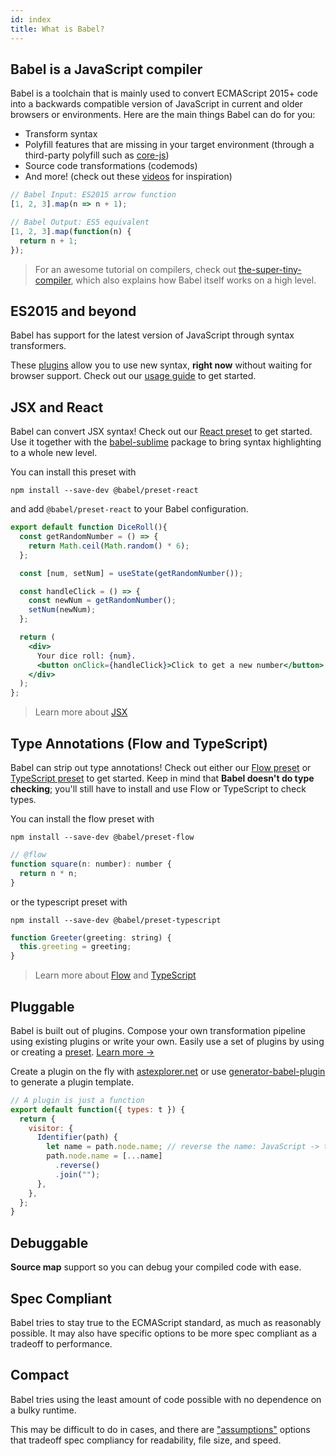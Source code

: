 ```yaml
---
id: index
title: What is Babel?
---
```


## Babel is a JavaScript compiler

Babel is a toolchain that is mainly used to convert ECMAScript 2015+ code into a backwards compatible version of JavaScript in current and older browsers or environments. Here are the main things Babel can do for you:

- Transform syntax
- Polyfill features that are missing in your target environment (through a third-party polyfill such as [core-js](https://github.com/zloirock/core-js))
- Source code transformations (codemods)
- And more! (check out these [videos](/videos.html) for inspiration)

```js title="JavaScript"
// Babel Input: ES2015 arrow function
[1, 2, 3].map(n => n + 1);

// Babel Output: ES5 equivalent
[1, 2, 3].map(function(n) {
  return n + 1;
});
```

> For an awesome tutorial on compilers, check out [the-super-tiny-compiler](https://github.com/thejameskyle/the-super-tiny-compiler), which also explains how Babel itself works on a high level.

## ES2015 and beyond

Babel has support for the latest version of JavaScript through syntax transformers.

These [plugins](plugins.md) allow you to use new syntax, **right now** without waiting for browser support. Check out our [usage guide](usage.md) to get started.

## JSX and React

Babel can convert JSX syntax! Check out our [React preset](preset-react.md) to get started. Use it together with the [babel-sublime](https://github.com/babel/babel-sublime) package to bring syntax highlighting to a whole new level.

You can install this preset with

```shell npm2yarn
npm install --save-dev @babel/preset-react
```

and add `@babel/preset-react` to your Babel configuration.

```jsx title="JSX"
export default function DiceRoll(){
  const getRandomNumber = () => {
    return Math.ceil(Math.random() * 6);
  };

  const [num, setNum] = useState(getRandomNumber());

  const handleClick = () => {
    const newNum = getRandomNumber();
    setNum(newNum);
  };

  return (
    <div>
      Your dice roll: {num}.
      <button onClick={handleClick}>Click to get a new number</button>
    </div>
  );
};
```

> Learn more about [JSX](https://facebook.github.io/jsx/)

## Type Annotations (Flow and TypeScript)

Babel can strip out type annotations! Check out either our [Flow preset](preset-flow.md) or [TypeScript preset](preset-typescript.md) to get started. Keep in mind that **Babel doesn't do type checking**; you'll still have to install and use Flow or TypeScript to check types.

You can install the flow preset with

```shell npm2yarn
npm install --save-dev @babel/preset-flow
```

```js title="JavaScript"
// @flow
function square(n: number): number {
  return n * n;
}
```

or the typescript preset with

```shell npm2yarn
npm install --save-dev @babel/preset-typescript
```

```js title="JavaScript"
function Greeter(greeting: string) {
  this.greeting = greeting;
}
```

> Learn more about [Flow](https://flow.org/) and [TypeScript](https://www.typescriptlang.org/)

## Pluggable

Babel is built out of plugins. Compose your own transformation pipeline using existing plugins or write your own. Easily use a set of plugins by using or creating a [preset](plugins.md#presets). [Learn more →](plugins.md)

Create a plugin on the fly with [astexplorer.net](https://astexplorer.net/#/KJ8AjD6maa) or use [generator-babel-plugin](https://github.com/babel/generator-babel-plugin) to generate a plugin template.

```javascript title="example-babel-plugin.js"
// A plugin is just a function
export default function({ types: t }) {
  return {
    visitor: {
      Identifier(path) {
        let name = path.node.name; // reverse the name: JavaScript -> tpircSavaJ
        path.node.name = [...name]
          .reverse()
          .join("");
      },
    },
  };
}
```

## Debuggable

**Source map** support so you can debug your compiled code with ease.

## Spec Compliant

Babel tries to stay true to the ECMAScript standard, as much as reasonably possible. It may also have specific options to be more spec compliant as a tradeoff to performance.

## Compact

Babel tries using the least amount of code possible with no dependence on a bulky runtime.

This may be difficult to do in cases, and there are ["assumptions"](assumptions.md) options that tradeoff spec compliancy for readability, file size, and speed.
